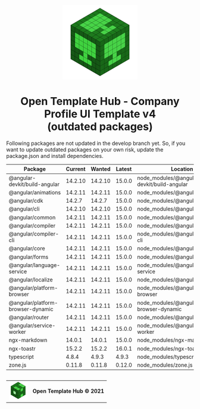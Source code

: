<p align="center">
  <a href="https://opentemplatehub.com">
    <img src="https://raw.githubusercontent.com/open-template-hub/open-template-hub.github.io/master/assets/logo/ui/web-ui-logo.png" alt="Logo" width=200>
  </a>
</p>


<h1 align="center">
Open Template Hub - Company Profile UI Template v4
  <br/>
(outdated packages)
</h1>

Following packages are not updated in the develop branch yet. So, if you want to update outdated packages on your own risk, update the package.json and install dependencies.

| Package | Current | Wanted | Latest | Location |
| --- | --- | --- | --- | --- |
| @angular-devkit/build-angular | 14.2.10 | 14.2.10 | 15.0.0 | node_modules/@angular-devkit/build-angular |
| @angular/animations | 14.2.11 | 14.2.11 | 15.0.0 | node_modules/@angular/animations |
| @angular/cdk | 14.2.7 | 14.2.7 | 15.0.0 | node_modules/@angular/cdk |
| @angular/cli | 14.2.10 | 14.2.10 | 15.0.0 | node_modules/@angular/cli |
| @angular/common | 14.2.11 | 14.2.11 | 15.0.0 | node_modules/@angular/common |
| @angular/compiler | 14.2.11 | 14.2.11 | 15.0.0 | node_modules/@angular/compiler |
| @angular/compiler-cli | 14.2.11 | 14.2.11 | 15.0.0 | node_modules/@angular/compiler-cli |
| @angular/core | 14.2.11 | 14.2.11 | 15.0.0 | node_modules/@angular/core |
| @angular/forms | 14.2.11 | 14.2.11 | 15.0.0 | node_modules/@angular/forms |
| @angular/language-service | 14.2.11 | 14.2.11 | 15.0.0 | node_modules/@angular/language-service |
| @angular/localize | 14.2.11 | 14.2.11 | 15.0.0 | node_modules/@angular/localize |
| @angular/platform-browser | 14.2.11 | 14.2.11 | 15.0.0 | node_modules/@angular/platform-browser |
| @angular/platform-browser-dynamic | 14.2.11 | 14.2.11 | 15.0.0 | node_modules/@angular/platform-browser-dynamic |
| @angular/router | 14.2.11 | 14.2.11 | 15.0.0 | node_modules/@angular/router |
| @angular/service-worker | 14.2.11 | 14.2.11 | 15.0.0 | node_modules/@angular/service-worker |
| ngx-markdown | 14.0.1 | 14.0.1 | 15.0.0 | node_modules/ngx-markdown |
| ngx-toastr | 15.2.2 | 15.2.2 | 16.0.1 | node_modules/ngx-toastr |
| typescript | 4.8.4 | 4.9.3 | 4.9.3 | node_modules/typescript |
| zone.js | 0.11.8 | 0.11.8 | 0.12.0 | node_modules/zone.js |

<table align="right"><tr><td><a href="https://opentemplatehub.com"><img src="https://raw.githubusercontent.com/open-template-hub/open-template-hub.github.io/master/assets/logo/brand-logo.png" width="50px" alt="oth"/></a></td><td><b>Open Template Hub © 2021</b></td></tr></table>

